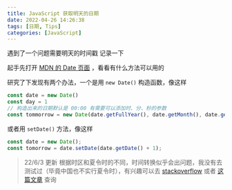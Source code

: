 ```yaml
---
title: JavaScript 获取明天的日期
date: 2022-04-26 14:26:38
tags: [日期, Tips]
categories: [JavaScript]
---
```


遇到了一个问题需要明天的时间戳
记录一下

<!--more-->

起手先打开 [MDN 的 Date 页面](https://developer.mozilla.org/zh-CN/docs/Web/JavaScript/Reference/Global_Objects/Date) ，看看有什么方法可以用的

研究了下发现有两个办法，一个是用 `new Date()` 构造函数，像这样

```javascript
const date = new Date()
const day = 1
// 构造出来的日期默认是 00:00 有需要可以添加时、分、秒的参数
const tommorrow = new Date(date.getFullYear(), date.getMonth(), date.getDate() + day)
```

或者用 `setDate()` 方法，像这样

```javascript
const date = new Date();
const tomorrow = date.setDate(date.getDate() + 1);
```

> 22/6/3 更新
> 根据时区和夏令时的不同，时间转换似乎会出问题，我没有去测试过（毕竟中国也不实行夏令时），有兴趣可以去 [stackoverflow](https://stackoverflow.com/questions/3674539/incrementing-a-date-in-javascript) 或者 [这篇文章](https://zhuanlan.zhihu.com/p/346276216) 查询

